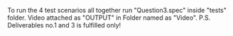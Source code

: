 To run the 4 test scenarios all together run "Question3.spec" inside "tests" folder. 
Video attached as "OUTPUT" in Folder named as "Video".
P.S. Deliverables no.1 and 3 is fulfilled only!
